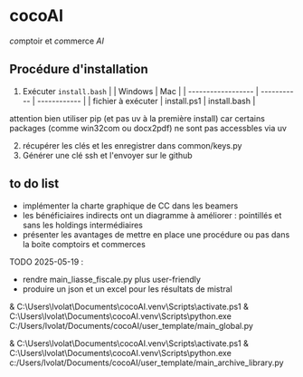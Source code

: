 # cocoAI

*co*mptoir et *co*mmerce *AI*

## Procédure d'installation

1. Exécuter ```install.bash```
 |                    | Windows     | Mac          |
 | ------------------ | ----------- | ------------ |
 | fichier à exécuter | install.ps1 | install.bash |

attention bien utiliser pip (et pas uv à la première install) car certains packages (comme win32com ou docx2pdf) ne sont pas accessbles via uv

2. récupérer les clés et les enregistrer dans common/keys.py
3. Générer une clé ssh et l'envoyer sur le github  

## to do list

- implémenter la charte graphique de CC dans les beamers
- les bénéficiaires indirects ont un diagramme à améliorer : pointillés et sans les holdings intermédiaires
- présenter les avantages de mettre en place une procédure ou pas dans la boite comptoirs et commerces

TODO 2025-05-19 :

- rendre main_liasse_fiscale.py plus user-friendly
- produire un json et un excel pour les résultats de mistral

 & C:\Users\lvolat\Documents\cocoAI\.venv\Scripts\activate.ps1
 & C:\Users\lvolat\Documents\cocoAI\.venv\Scripts\python.exe C:/Users/lvolat/Documents/cocoAI/user_template/main_global.py

& C:\Users\lvolat\Documents\cocoAI\.venv\Scripts\activate.ps1
& C:\Users\lvolat\Documents\cocoAI\.venv\Scripts\python.exe c:/Users/lvolat/Documents/cocoAI/user_template/main_archive_library.py
